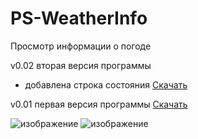 # PS-WeatherInfo
Просмотр информации о погоде

v0.02 вторая версия программы
* добавлена строка состояния
[Скачать](https://github.com/viclyapunov/PS-WeatherInfo/blob/c390bcba288d34f14717b72d30a458179201dea3/App.ps1)

v0.01 первая версия программы
[Скачать](https://github.com/viclyapunov/PS-WeatherInfo/blob/3ea482b5de943b5d05dec23b2e9a8871a052bfa9/App.ps1)

![изображение](https://github.com/user-attachments/assets/2a55bb0e-8cf5-40eb-8e6e-261aff622e66)
![изображение](https://github.com/user-attachments/assets/263161df-b565-4ec7-8998-e914dc1c0005)
